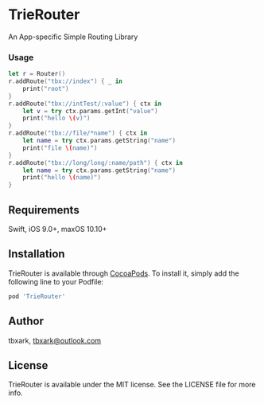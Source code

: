 # TrieRouter

An App-specific Simple Routing Library


### Usage

```swift
let r = Router()
r.addRoute("tbx://index") { _ in
    print("root")
}
r.addRoute("tbx://intTest/:value") { ctx in
    let v = try ctx.params.getInt("value")
    print("hello \(v)")
}
r.addRoute("tbx://file/*name") { ctx in
    let name = try ctx.params.getString("name")
    print("file \(name)")
}
r.addRoute("tbx://long/long/:name/path") { ctx in
    let name = try ctx.params.getString("name")
    print("hello \(name)")
}
```

## Requirements

Swift, iOS 9.0+, maxOS 10.10+


## Installation

TrieRouter is available through [CocoaPods](https://cocoapods.org). To install
it, simply add the following line to your Podfile:

```ruby
pod 'TrieRouter'
```

## Author

tbxark, tbxark@outlook.com

## License

TrieRouter is available under the MIT license. See the LICENSE file for more info.
